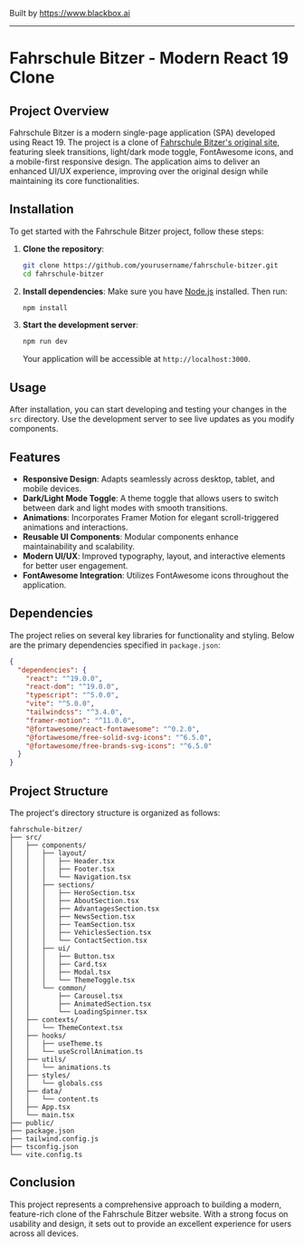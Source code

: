 
Built by https://www.blackbox.ai

---

# Fahrschule Bitzer - Modern React 19 Clone

## Project Overview
Fahrschule Bitzer is a modern single-page application (SPA) developed using React 19. The project is a clone of [Fahrschule Bitzer's original site](https://www.fahrschule-bitzer.com), featuring sleek transitions, light/dark mode toggle, FontAwesome icons, and a mobile-first responsive design. The application aims to deliver an enhanced UI/UX experience, improving over the original design while maintaining its core functionalities.

## Installation
To get started with the Fahrschule Bitzer project, follow these steps:

1. **Clone the repository**:
    ```bash
    git clone https://github.com/yourusername/fahrschule-bitzer.git
    cd fahrschule-bitzer
    ```

2. **Install dependencies**:
    Make sure you have [Node.js](https://nodejs.org/) installed. Then run:
    ```bash
    npm install
    ```

3. **Start the development server**:
    ```bash
    npm run dev
    ```
    Your application will be accessible at `http://localhost:3000`.

## Usage
After installation, you can start developing and testing your changes in the `src` directory. Use the development server to see live updates as you modify components.

## Features
- **Responsive Design**: Adapts seamlessly across desktop, tablet, and mobile devices.
- **Dark/Light Mode Toggle**: A theme toggle that allows users to switch between dark and light modes with smooth transitions.
- **Animations**: Incorporates Framer Motion for elegant scroll-triggered animations and interactions.
- **Reusable UI Components**: Modular components enhance maintainability and scalability.
- **Modern UI/UX**: Improved typography, layout, and interactive elements for better user engagement.
- **FontAwesome Integration**: Utilizes FontAwesome icons throughout the application.

## Dependencies
The project relies on several key libraries for functionality and styling. Below are the primary dependencies specified in `package.json`:

```json
{
  "dependencies": {
    "react": "^19.0.0",
    "react-dom": "^19.0.0",
    "typescript": "^5.0.0",
    "vite": "^5.0.0",
    "tailwindcss": "^3.4.0",
    "framer-motion": "^11.0.0",
    "@fortawesome/react-fontawesome": "^0.2.0",
    "@fortawesome/free-solid-svg-icons": "^6.5.0",
    "@fortawesome/free-brands-svg-icons": "^6.5.0"
  }
}
```

## Project Structure
The project's directory structure is organized as follows:

```
fahrschule-bitzer/
├── src/
│   ├── components/
│   │   ├── layout/
│   │   │   ├── Header.tsx
│   │   │   ├── Footer.tsx
│   │   │   └── Navigation.tsx
│   │   ├── sections/
│   │   │   ├── HeroSection.tsx
│   │   │   ├── AboutSection.tsx
│   │   │   ├── AdvantagesSection.tsx
│   │   │   ├── NewsSection.tsx
│   │   │   ├── TeamSection.tsx
│   │   │   ├── VehiclesSection.tsx
│   │   │   └── ContactSection.tsx
│   │   ├── ui/
│   │   │   ├── Button.tsx
│   │   │   ├── Card.tsx
│   │   │   ├── Modal.tsx
│   │   │   └── ThemeToggle.tsx
│   │   └── common/
│   │       ├── Carousel.tsx
│   │       ├── AnimatedSection.tsx
│   │       └── LoadingSpinner.tsx
│   ├── contexts/
│   │   └── ThemeContext.tsx
│   ├── hooks/
│   │   ├── useTheme.ts
│   │   └── useScrollAnimation.ts
│   ├── utils/
│   │   └── animations.ts
│   ├── styles/
│   │   └── globals.css
│   ├── data/
│   │   └── content.ts
│   ├── App.tsx
│   └── main.tsx
├── public/
├── package.json
├── tailwind.config.js
├── tsconfig.json
└── vite.config.ts
```

## Conclusion
This project represents a comprehensive approach to building a modern, feature-rich clone of the Fahrschule Bitzer website. With a strong focus on usability and design, it sets out to provide an excellent experience for users across all devices.